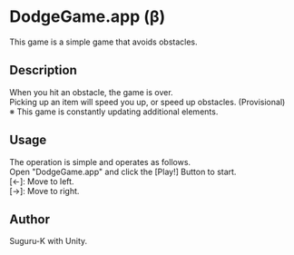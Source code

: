 DodgeGame.app (β)
====
This game is a simple game that avoids obstacles.

## Description
When you hit an obstacle, the game is over.<br>
Picking up an item will speed you up, or speed up obstacles. (Provisional)<br>
※ This game is constantly updating additional elements.<br>

## Usage
The operation is simple and operates as follows.<br>
Open "DodgeGame.app" and click the [Play!] Button to start.<br>
[←]: Move to left.<br>
[→]: Move to right.<br>

## Author
Suguru-K with Unity.<br>
